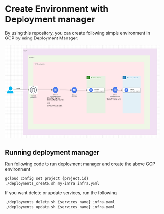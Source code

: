 # Create Environment with Deployment manager

By using this repository, you can create following simple environment in GCP by using Deployment Manager:

![](environment.png)

## Running deployment manager

Run following code to run deployment manager and create the above GCP environment

```
gcloud config set project {project.id}
./deployments_create.sh my-infra infra.yaml
```

If you want delete or update services, run the following:

```
./deployments_delete.sh {services_name} infra.yaml
./deployments_update.sh {services_name} infra.yaml
```